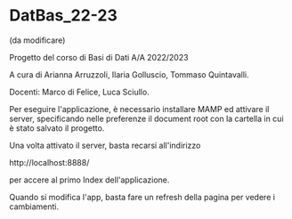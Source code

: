 # DatBas_22-23

(da modificare)

Progetto del corso di Basi di Dati A/A 2022/2023

A cura di Arianna Arruzzoli, Ilaria Golluscio, Tommaso Quintavalli.

Docenti: Marco di Felice, Luca Sciullo.

Per eseguire l'applicazione, è necessario installare MAMP ed attivare il server, specificando
nelle preferenze il document root con la cartella in cui è stato salvato il progetto.

Una volta attivato il server, basta recarsi all'indirizzo

http://localhost:8888/

per accere al primo Index dell'applicazione.

Quando si modifica l'app, basta fare un refresh della pagina per vedere i cambiamenti.
